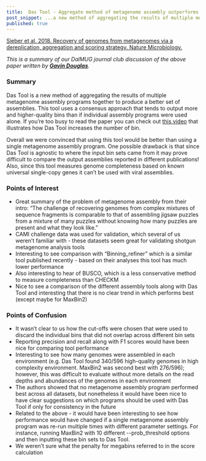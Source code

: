 ```yaml
---
title:  Das Tool - Aggregate method of metagenome assembly outperforms individual methods
post_snippet: ...a new method of aggregating the results of multiple metagenome assembly programs together to produce a better set of assemblies.
published: true
---
```


[Sieber et al. 2018. Recovery of genomes from metagenomes via a dereplication, aggregation and scoring strategy. Nature Microbiology. ](https://www.nature.com/articles/s41564-018-0171-1)

_This is a summary of our DalMUG journal club discussion of the above paper written by [**Gavin Douglas**](https://twitter.com/gavin_m_douglas)._

### Summary
Das Tool is a new method of aggregating the results of multiple metagenome assembly programs together to produce a better set of assemblies. This tool uses a consensus approach that tends to output more and higher-quality bins than if individual assembly programs were used alone. If you’re too busy to read the paper you can check out [this video](https://www.youtube.com/watch?v=CIQETV30_u8&feature=youtu.be&t=210) that illustrates how Das Tool increases the number of bin.

Overall we were convinced that using this tool would be better than using a single metagenome assembly program. One possible drawback is that since Das Tool is agnostic to where the input bin sets came from it may prove difficult to compare the output assemblies reported in different publications! Also, since this tool measures genome completeness based on known universal single-copy genes it can’t be used with viral assemblies.

### Points of Interest
* Great summary of the problem of metagenome assembly from their intro: “The challenge of recovering genomes from complex mixtures of sequence fragments is comparable to that of assembling jigsaw puzzles from a mixture of many puzzles without knowing how many puzzles are present and what they look like.”
* CAMI challenge data was used for validation, which several of us weren’t familiar with - these datasets seem great for validating shotgun metagenome analysis tools 
* Interesting to see comparison with “Binning_refiner” which is a similar tool published recently - based on their analyses this tool has much lower performance
* Also interesting to hear of BUSCO, which is a less conservative method to measure completeness than CHECKM
* Nice to see a comparison of the different assembly tools along with Das Tool and interesting that there is no clear trend in which performs best (except maybe for MaxBin2)

### Points of Confusion
* It wasn’t clear to us how the cut-offs were chosen that were used to discard the individual bins that did not overlap across different bin sets
* Reporting precision and recall along with F1 scores would have been nice for comparing tool performance
* Interesting to see how many genomes were assembled in each environment (e.g. Das Tool found 340/596 high-quality genomes in high complexity environment. MaxBin2 was second best with 276/596); however, this was difficult to evaluate without more details on the read depths and abundances of the genomes in each environment
* The authors showed that no metagenome assembly program performed best across all datasets, but nonetheless it would have been nice to have clear suggestions on which programs should be used with Das Tool if only for consistency in the future
* Related to the above - it would have been interesting to see how performance would have changed if a single metagenome assembly program was re-run multiple times with different parameter settings. For instance, running MaxBin2 with 10 different --prob_threshold options and then inputting these bin sets to Das Tool.
* We weren’t sure what the penalty for megabins referred to in the score calculation
